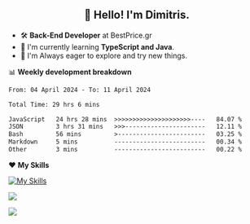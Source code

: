 <h2 align="center">👋 Hello! I'm Dimitris.</h2>

- 🛠 **Back-End Developer** at BestPrice.gr
- 🌱 I'm currently learning **TypeScript and Java**.
- 🧭 I'm Always eager to explore and try new things.
  
📊 **Weekly development breakdown**

<!--START_SECTION:waka-->

```txt
From: 04 April 2024 - To: 11 April 2024

Total Time: 29 hrs 6 mins

JavaScript   24 hrs 28 mins  >>>>>>>>>>>>>>>>>>>>>----   84.07 %
JSON         3 hrs 31 mins   >>>----------------------   12.11 %
Bash         56 mins         >------------------------   03.25 %
Markdown     5 mins          -------------------------   00.34 %
Other        3 mins          -------------------------   00.22 %
```

<!--END_SECTION:waka-->

❤️ **My Skills**

[![My Skills](https://skillicons.dev/icons?i=ts,html,css,js,nodejs,express,react,vite,tailwind,mongodb,postgres,jest,git,md,vscode,postman,figma,linux,bash,py,java,php&theme=light&perline=11)](https://skillicons.dev)


<a href="https://wakatime.com/@018db2c8-3e4e-4392-80be-2ef5619c010a"><img src="https://wakatime.com/badge/user/018db2c8-3e4e-4392-80be-2ef5619c010a.svg?style=plastic" /></a>

![](https://hit.yhype.me/github/profile?user_id=45003429)
